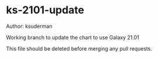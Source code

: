 # ks-2101-update

Author: ksuderman



Working branch to update the chart to use Galaxy 21.01

This file should be deleted before merging any pull requests.

